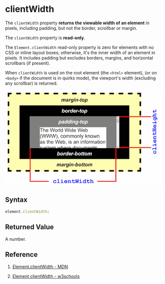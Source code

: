 # clientWidth

The `clientWidth` property **returns the viewable width of an element** in pixels, including padding, but not the border, scrollbar or margin.

The `clientWidth` property is **read-only**.

The `Element.clientWidth` read-only property is zero for elements with no CSS or inline layout boxes; otherwise, it's the inner width of an element in pixels. It includes padding but excludes borders, margins, and horizontal scrollbars (if present).

When `clientWidth` is used on the root element (the `<html>` element), (or on `<body>` if the document is in quirks mode), the viewport's width (excluding any scrollbar) is returned.

![clientHeight_Width](../../img/clientHeight_Width.png)

## Syntax

```js
element.clientWidth;
```

## Returned Value

A number.

## Reference

1. [Element.clientWidth - MDN](https://developer.mozilla.org/en-US/docs/Web/API/Element/clientWidth)

2. [Element clientWidth - w3schools](https://www.w3schools.com/jsref/prop_element_clientwidth.asp)
